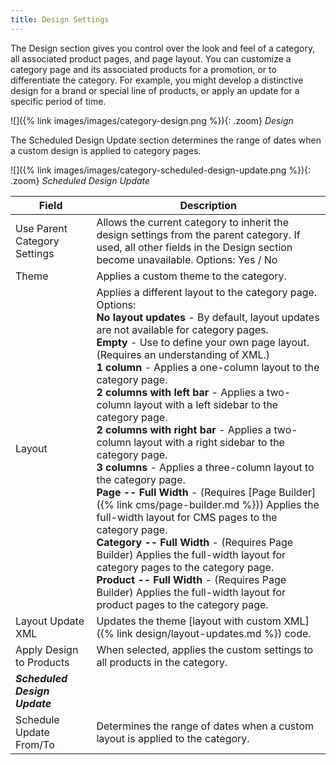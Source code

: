 ```yaml
---
title: Design Settings
---
```


The Design section gives you control over the look and feel of a category, all associated product pages, and page layout. You can customize a category page and its associated products for a promotion, or to differentiate the category. For example, you might develop a distinctive design for a brand or special line of products, or apply an update for a specific period of time.

![]({% link images/images/category-design.png %}){: .zoom}
_Design_

<!--{% if "Default.CE Only" contains site.edition %}-->
The Scheduled Design Update section determines the range of dates when a custom design is applied to category pages.

![]({% link images/images/category-scheduled-design-update.png %}){: .zoom}
_Scheduled Design Update_

<!--{% endif %}-->

|Field|Description|
|--- |--- |
|Use Parent Category Settings|Allows the current category to inherit the design settings from the parent category. If used, all other fields in the Design section become unavailable. Options: Yes / No|
|Theme|Applies a custom theme to the category.|
|Layout|Applies a different layout to the category page. Options: <br/>**No layout updates** - By default, layout updates are not available for category pages. <br/>**Empty** - Use to define your own page layout. (Requires an understanding of XML.) <br/>**1 column** - Applies a one-column layout to the category page. <br/>**2 columns with left bar** - Applies a two-column layout with a left sidebar to the category page. <br/>**2 columns with right bar** - Applies a two-column layout with a right sidebar to the category page. <br/>**3 columns** - Applies a three-column layout to the category page. <!--{% if "Default.EE-B2B" contains site.edition %}--><br/>**Page -- Full Width** - (Requires [Page Builder]({% link cms/page-builder.md %})) Applies the full-width layout for CMS pages to the category page. <br/>**Category -- Full Width** - (Requires Page Builder) Applies the full-width layout for category pages to the category page. <br/>**Product -- Full Width** - (Requires Page Builder) Applies the full-width layout for product pages to the category page.<!--{% endif %}-->|
|Layout Update XML|Updates the theme [layout with custom XML]({% link design/layout-updates.md %}) code.|
|Apply Design to Products|When selected, applies the custom settings to all products in the category.|<!--{% if "Default.CE Only" contains site.edition %}-->
|**_Scheduled Design Update_**||
|Schedule Update From/To|Determines the range of dates when a custom layout is applied to the category.|<!--{% endif %}-->
